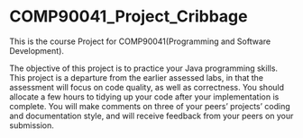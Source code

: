 # COMP90041_Project_Cribbage
This is the course Project for COMP90041(Programming and Software Development).

The objective of this project is to practice your Java programming skills. This project is a departure from the earlier assessed labs, in that the assessment will focus on code quality, as well as correctness. You should allocate a few hours to tidying up your code after your implementation is complete. You will make comments on three of your peers’ projects’ coding and documentation style, and will receive feedback from your peers on your submission.


